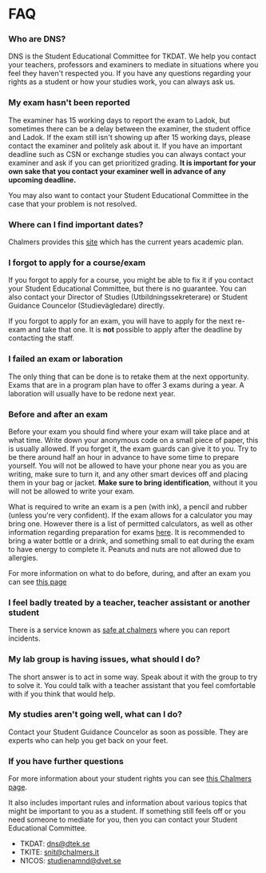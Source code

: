 # FAQ

### Who are DNS? 

DNS is the Student Educational Committee for TKDAT. We help you contact your
teachers, professors and examiners to mediate in situations where you feel they
haven't respected you. If you have any questions regarding your rights as a
student or how your studies work, you can always ask us.

### My exam hasn't been reported

The examiner has 15 working days to report the exam to Ladok, but sometimes
there can be a delay between the examiner, the student office and Ladok. If the
exam still isn't showing up after 15 working days, please contact the examiner
and politely ask about it. If you have an important deadline such as CSN or
exchange studies you can always contact your examiner and ask if you can get
prioritized grading. **It is important for your own sake that you contact your
examiner well in advance of any upcoming deadline.**

You may also want to contact your Student Educational Committee in the case that
your problem is not resolved.

### Where can I find important dates?

Chalmers provides this [site](https://www.chalmers.se/en/education/your-studies/plan-and-conduct-your-studies/the-academic-year/) which has the current years academic plan.

### I forgot to apply for a course/exam

If you forgot to apply for a course, you might be able to fix it if you contact your Student Educational Committee, but there is no guarantee. You can also contact your Director of Studies (Utbildningssekreterare) or Student Guidance Councelor (Studievägledare) directly.

If you forgot to apply for an exam, you will have to apply for the next re-exam and take that one. It is **not** possible to apply after the deadline by contacting the staff.

### I failed an exam or laboration

The only thing that can be done is to retake them at the next opportunity.
Exams that are in a program plan have to offer 3 exams during a year.
A laboration will usually have to be redone next year.

### Before and after an exam

Before your exam you should find where your exam will take place and at what
time. Write down your anonymous code on a small piece of paper, this is usually
allowed. If you forget it, the exam guards can give it to you. Try to be there
around half an hour in advance to have some time to prepare yourself. You will
not be allowed to have your phone near you as you are writing, make sure to turn
it, and any other smart devices off and placing them in your bag or jacket.
**Make sure to bring identification**, without it you will not be allowed to
write your exam. 

What is required to write an exam is a pen (with ink), a pencil and rubber
(unless you're very confident). If the exam allows for a calculator you may
bring one. However there is a list of permitted calculators, as well as other
information regarding preparation for exams
[here](https://www.chalmers.se/utbildning/dina-studier/tentamen-och-ovrig-examination/fore-examination/#praktiska-forberedelser-och-godkanda-hjalpmedel).
It is recommended to bring a water bottle or a drink, and something small to eat
during the exam to have energy to complete it. Peanuts and nuts are not allowed
due to allergies.

For more information on what to do before, during, and after an exam you can see
[this
page](https://www.chalmers.se/utbildning/dina-studier/tentamen-och-ovrig-examination/pa-tentamensdagen-och-efter-tentan/)

### I feel badly treated by a teacher, teacher assistant or another student

There is a service known as [safe at chalmers](https://www.chalmers.se/en/about-chalmers/organisation-and-governance/safe-at-chalmers/) where you can report incidents.

### My lab group is having issues, what should I do?

The short answer is to act in some way.
Speak about it with the group to try to solve it.
You could talk with a teacher assistant that you feel comfortable with if you think that would help.

### My studies aren't going well, what can I do?

Contact your Student Guidance Councelor as soon as possible. They are experts who can help you get back on your feet.

### If you have further questions

For more information about your student rights you can see [this Chalmers
page](https://www.chalmers.se/en/education/your-studies/rights-and-obligations/).

It also includes important rules and information about various topics that might
be important to you as a student.
If something still feels off or you need someone to mediate for you, then you can contact your Student Educational Committee.

- TKDAT: [dns@dtek.se](mailto:dns@dtek.se)
- TKITE: [snit@chalmers.it](mailto:snit@chalmers.it)
- N1COS: [studienamnd@dvet.se](mailto:studienamnd@dvet.se)
